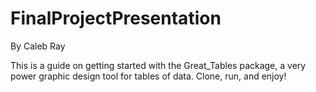 # FinalProjectPresentation

By Caleb Ray

This is a guide on getting started with the Great_Tables package, a very power graphic design tool for tables of data.
Clone, run, and enjoy!
